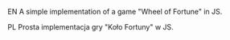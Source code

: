 EN
A simple implementation of a game "Wheel of Fortune" in JS. 

PL
Prosta implementacja gry "Koło Fortuny" w JS.
